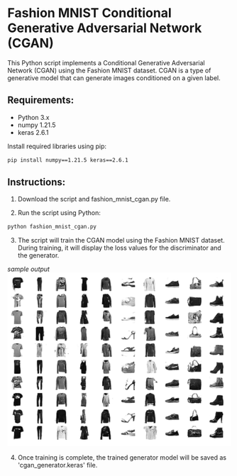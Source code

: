 # Fashion MNIST Conditional Generative Adversarial Network (CGAN)

This Python script implements a Conditional Generative Adversarial Network (CGAN) using the Fashion MNIST dataset. CGAN is a type of generative model that can generate images conditioned on a given 
label.

## Requirements:

- Python 3.x
- numpy 1.21.5
- keras 2.6.1

Install required libraries using pip:

```bash
pip install numpy==1.21.5 keras==2.6.1
```

## Instructions:

1. Download the script and fashion_mnist_cgan.py file.

2. Run the script using Python:

```bash
python fashion_mnist_cgan.py
```

3. The script will train the CGAN model using the Fashion MNIST dataset. During training, it will display the loss values for the discriminator and the generator.

*sample output*
![Generated after training for 300 epochs](/ouput/Ouput_300.png)

4. Once training is complete, the trained generator model will be saved as 'cgan_generator.keras' file.
```
